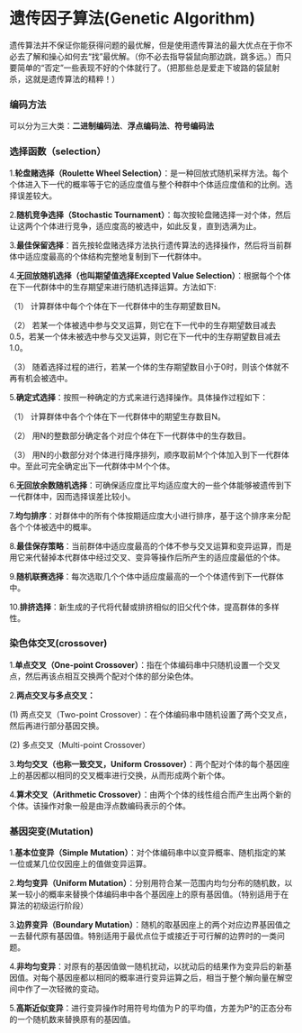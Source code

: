 # 遗传因子算法(Genetic Algorithm)

​	遗传算法并不保证你能获得问题的最优解，但是使用遗传算法的最大优点在于你不必去了解和操心如何去“找”最优解。（你不必去指导袋鼠向那边跳，跳多远。）而只要简单的“否定”一些表现不好的个体就行了。（把那些总是爱走下坡路的袋鼠射杀，这就是遗传算法的精粹！）



### 	编码方法

​		可以分为三大类：**二进制编码法**、**浮点编码法**、**符号编码法**



### 选择函数（selection）

1.**轮盘赌选择（Roulette Wheel Selection）**：是一种回放式随机采样方法。每个个体进入下一代的概率等于它的适应度值与整个种群中个体适应度值和的比例。选择误差较大。



2.**随机竞争选择（Stochastic Tournament）**：每次按轮盘赌选择一对个体，然后让这两个个体进行竞争，适应度高的被选中，如此反复，直到选满为止。



3.**最佳保留选择**：首先按轮盘赌选择方法执行遗传算法的选择操作，然后将当前群体中适应度最高的个体结构完整地复制到下一代群体中。



4.**无回放随机选择（也叫期望值选择Excepted Value Selection）**：根据每个个体在下一代群体中的生存期望来进行随机选择运算。方法如下:

（1） 计算群体中每个个体在下一代群体中的生存期望数目N。

（2） 若某一个体被选中参与交叉运算，则它在下一代中的生存期望数目减去0.5，若某一个体未被选中参与交叉运算，则它在下一代中的生存期望数目减去1.0。

（3） 随着选择过程的进行，若某一个体的生存期望数目小于0时，则该个体就不再有机会被选中。



5.**确定式选择**：按照一种确定的方式来进行选择操作。具体操作过程如下：

（1） 计算群体中各个个体在下一代群体中的期望生存数目N。

（2） 用N的整数部分确定各个对应个体在下一代群体中的生存数目。

（3） 用N的小数部分对个体进行降序排列，顺序取前M个个体加入到下一代群体中。至此可完全确定出下一代群体中Ｍ个个体。



6.**无回放余数随机选择**：可确保适应度比平均适应度大的一些个体能够被遗传到下一代群体中，因而选择误差比较小。



7.**均匀排序**：对群体中的所有个体按期适应度大小进行排序，基于这个排序来分配各个个体被选中的概率。



8.**最佳保存策略**：当前群体中适应度最高的个体不参与交叉运算和变异运算，而是用它来代替掉本代群体中经过交叉、变异等操作后所产生的适应度最低的个体。



9.**随机联赛选择**：每次选取几个个体中适应度最高的一个个体遗传到下一代群体中。



10.**排挤选择**：新生成的子代将代替或排挤相似的旧父代个体，提高群体的多样性。



### 染色体交叉(crossover)

1.**单点交叉（One-point Crossover）**：指在个体编码串中只随机设置一个交叉点，然后再该点相互交换两个配对个体的部分染色体。



2.**两点交叉与多点交叉：**

(1) 两点交叉（Two-point Crossover）：在个体编码串中随机设置了两个交叉点，然后再进行部分基因交换。

(2) 多点交叉（Multi-point Crossover）



3.**均匀交叉（也称一致交叉，Uniform Crossover）**：两个配对个体的每个基因座上的基因都以相同的交叉概率进行交换，从而形成两个新个体。



4.**算术交叉（Arithmetic Crossover）**：由两个个体的线性组合而产生出两个新的个体。该操作对象一般是由浮点数编码表示的个体。



### 基因突变(Mutation)

1.**基本位变异（Simple Mutation）**：对个体编码串中以变异概率、随机指定的某一位或某几位仅因座上的值做变异运算。



2.**均匀变异（Uniform Mutation）**：分别用符合某一范围内均匀分布的随机数，以某一较小的概率来替换个体编码串中各个基因座上的原有基因值。（特别适用于在算法的初级运行阶段）



3.**边界变异（Boundary Mutation）**：随机的取基因座上的两个对应边界基因值之一去替代原有基因值。特别适用于最优点位于或接近于可行解的边界时的一类问题。



4.**非均匀变异**：对原有的基因值做一随机扰动，以扰动后的结果作为变异后的新基因值。对每个基因座都以相同的概率进行变异运算之后，相当于整个解向量在解空间中作了一次轻微的变动。



5.**高斯近似变异**：进行变异操作时用符号均值为Ｐ的平均值，方差为P²的正态分布的一个随机数来替换原有的基因值。